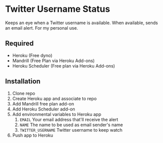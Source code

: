 # Twitter Username Status

Keeps an eye when a Twitter username is available. When available, sends an email alert. For my personal use.

## Required
* Heroku (Free dyno)
* Mandrill (Free Plan via Heroku Add-ons)
* Heroku Scheduler (Free plan via Heroku Add-ons)

## Installation
1. Clone repo
2. Create Heroku app and associate to repo
3. Add Mandrill free plan add-on
4. Add Heroku Scheduler add-on
5. Add environmental variables to Heroku app
    1. `EMAIL` Your email address that'll receive the alert 
    2. `NAME` The name to be used as email sender's name
    3. `TWITTER_USERNAME` Twitter username to keep watch
6. Push app to Heroku